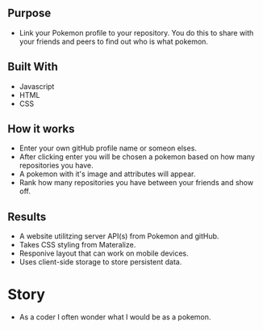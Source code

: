 ## Purpose
* Link your Pokemon profile to your repository. You do this to share with your friends and peers to find out who is what pokemon. 

## Built With
* Javascript
* HTML
* CSS

## How it works
* Enter your own gitHub profile name or someon elses.
* After clicking enter you will be chosen a pokemon based on how many repositories you have.
* A pokemon with it's image and attributes will appear.
* Rank how many repositories you have between your friends and show off.

## Results
* A website utilitzing server API(s) from Pokemon and gitHub. 
* Takes CSS styling from Materalize.
* Responive layout that can work on mobile devices.
* Uses client-side storage to store persistent data.

# Story
* As a coder I often wonder what I would be as a pokemon.